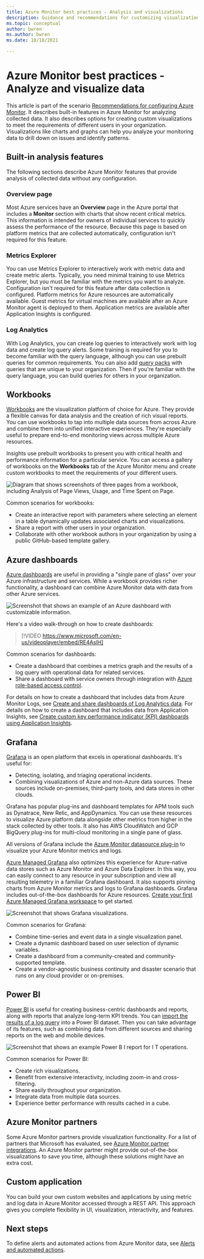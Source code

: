 ```yaml
---
title: Azure Monitor best practices - Analysis and visualizations
description: Guidance and recommendations for customizing visualizations beyond standard analysis features in Azure Monitor.
ms.topic: conceptual
author: bwren
ms.author: bwren
ms.date: 10/18/2021

---
```


# Azure Monitor best practices - Analyze and visualize data

This article is part of the scenario [Recommendations for configuring Azure Monitor](best-practices.md). It describes built-in features in Azure Monitor for analyzing collected data. It also describes options for creating custom visualizations to meet the requirements of different users in your organization. Visualizations like charts and graphs can help you analyze your monitoring data to drill down on issues and identify patterns.

## Built-in analysis features

The following sections describe Azure Monitor features that provide analysis of collected data without any configuration.

### Overview page

Most Azure services have an **Overview** page in the Azure portal that includes a **Monitor** section with charts that show recent critical metrics. This information is intended for owners of individual services to quickly assess the performance of the resource. Because this page is based on platform metrics that are collected automatically, configuration isn't required for this feature.

### Metrics Explorer

You can use Metrics Explorer to interactively work with metric data and create metric alerts. Typically, you need minimal training to use Metrics Explorer, but you must be familiar with the metrics you want to analyze. Configuration isn't required for this feature after data collection is configured. Platform metrics for Azure resources are automatically available. Guest metrics for virtual machines are available after an Azure Monitor agent is deployed to them. Application metrics are available after Application Insights is configured.

### Log Analytics

With Log Analytics, you can create log queries to interactively work with log data and create log query alerts. Some training is required for you to become familiar with the query language, although you can use prebuilt queries for common requirements. You can also add [query packs](logs/query-packs.md) with queries that are unique to your organization. Then if you're familiar with the query language, you can build queries for others in your organization.

## Workbooks

[Workbooks](./visualize/workbooks-overview.md) are the visualization platform of choice for Azure. They provide a flexible canvas for data analysis and the creation of rich visual reports. You can use workbooks to tap into multiple data sources from across Azure and combine them into unified interactive experiences. They're especially useful to prepare end-to-end monitoring views across multiple Azure resources.

Insights use prebuilt workbooks to present you with critical health and performance information for a particular service. You can access a gallery of workbooks on the **Workbooks** tab of the Azure Monitor menu and create custom workbooks to meet the requirements of your different users.

![Diagram that shows screenshots of three pages from a workbook, including Analysis of Page Views, Usage, and Time Spent on Page.](media/visualizations/workbook.png)

Common scenarios for workbooks:

- Create an interactive report with parameters where selecting an element in a table dynamically updates associated charts and visualizations.
- Share a report with other users in your organization.
- Collaborate with other workbook authors in your organization by using a public GitHub-based template gallery.

## Azure dashboards

[Azure dashboards](../azure-portal/azure-portal-dashboards.md) are useful in providing a "single pane of glass" over your Azure infrastructure and services. While a workbook provides richer functionality, a dashboard can combine Azure Monitor data with data from other Azure services.

![Screenshot that shows an example of an Azure dashboard with customizable information.](media/visualizations/dashboard.png)

Here's a video walk-through on how to create dashboards:

> [!VIDEO https://www.microsoft.com/en-us/videoplayer/embed/RE4AslH]

Common scenarios for dashboards:

- Create a dashboard that combines a metrics graph and the results of a log query with operational data for related services.
- Share a dashboard with service owners through integration with [Azure role-based access control](../role-based-access-control/overview.md).

For details on how to create a dashboard that includes data from Azure Monitor Logs, see [Create and share dashboards of Log Analytics data](visualize/tutorial-logs-dashboards.md). For details on how to create a dashboard that includes data from Application Insights, see [Create custom key performance indicator (KPI) dashboards using Application Insights](app/tutorial-app-dashboards.md).

## Grafana

[Grafana](https://grafana.com/) is an open platform that excels in operational dashboards. It's useful for:

- Detecting, isolating, and triaging operational incidents.
- Combining visualizations of Azure and non-Azure data sources. These sources include on-premises, third-party tools, and data stores in other clouds.

Grafana has popular plug-ins and dashboard templates for APM tools such as Dynatrace, New Relic, and AppDynamics. You can use these resources to visualize Azure platform data alongside other metrics from higher in the stack collected by other tools. It also has AWS CloudWatch and GCP BigQuery plug-ins for multi-cloud monitoring in a single pane of glass.

All versions of Grafana include the [Azure Monitor datasource plug-in](visualize/grafana-plugin.md) to visualize your Azure Monitor metrics and logs.

[Azure Managed Grafana](../managed-grafana/overview.md) also optimizes this experience for Azure-native data stores such as Azure Monitor and Azure Data Explorer. In this way, you can easily connect to any resource in your subscription and view all resulting telemetry in a familiar Grafana dashboard. It also supports pinning charts from Azure Monitor metrics and logs to Grafana dashboards. Grafana includes out-of-the-box dashboards for Azure resources. [Create your first Azure Managed Grafana workspace](../managed-grafana/quickstart-managed-grafana-portal.md) to get started.

![Screenshot that shows Grafana visualizations.](media/visualizations/grafana.png)

Common scenarios for Grafana:

- Combine time-series and event data in a single visualization panel.
- Create a dynamic dashboard based on user selection of dynamic variables.
- Create a dashboard from a community-created and community-supported template.
- Create a vendor-agnostic business continuity and disaster scenario that runs on any cloud provider or on-premises.

## Power BI

[Power BI](https://powerbi.microsoft.com/documentation/powerbi-service-get-started/) is useful for creating business-centric dashboards and reports, along with reports that analyze long-term KPI trends. You can [import the results of a log query](./logs/log-powerbi.md) into a Power BI dataset. Then you can take advantage of its features, such as combining data from different sources and sharing reports on the web and mobile devices.

![Screenshot that shows an example Power B I report for I T operations.](media/visualizations/power-bi.png)

Common scenarios for Power BI:

- Create rich visualizations.
- Benefit from extensive interactivity, including zoom-in and cross-filtering.
- Share easily throughout your organization.
- Integrate data from multiple data sources.
- Experience better performance with results cached in a cube.

## Azure Monitor partners

Some Azure Monitor partners provide visualization functionality. For a list of partners that Microsoft has evaluated, see [Azure Monitor partner integrations](./partners.md). An Azure Monitor partner might provide out-of-the-box visualizations to save you time, although these solutions might have an extra cost.

## Custom application

You can build your own custom websites and applications by using metric and log data in Azure Monitor accessed through a REST API. This approach gives you complete flexibility in UI, visualization, interactivity, and features.

## Next steps

To define alerts and automated actions from Azure Monitor data, see [Alerts and automated actions](best-practices-alerts.md).